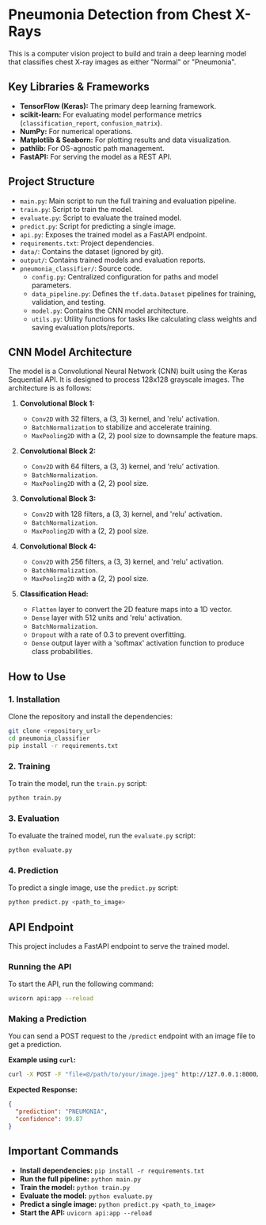 # Pneumonia Detection from Chest X-Rays

This is a computer vision project to build and train a deep learning model that classifies chest X-ray images as either "Normal" or "Pneumonia".

## Key Libraries & Frameworks
- **TensorFlow (Keras):** The primary deep learning framework.
- **scikit-learn:** For evaluating model performance metrics (`classification_report`, `confusion_matrix`).
- **NumPy:** For numerical operations.
- **Matplotlib & Seaborn:** For plotting results and data visualization.
- **pathlib:** For OS-agnostic path management.
- **FastAPI:** For serving the model as a REST API.

## Project Structure
- `main.py`: Main script to run the full training and evaluation pipeline.
- `train.py`: Script to train the model.
- `evaluate.py`: Script to evaluate the trained model.
- `predict.py`: Script for predicting a single image.
- `api.py`: Exposes the trained model as a FastAPI endpoint.
- `requirements.txt`: Project dependencies.
- `data/`: Contains the dataset (ignored by git).
- `output/`: Contains trained models and evaluation reports.
- `pneumonia_classifier/`: Source code.
  - `config.py`: Centralized configuration for paths and model parameters.
  - `data_pipeline.py`: Defines the `tf.data.Dataset` pipelines for training, validation, and testing.
  - `model.py`: Contains the CNN model architecture.
  - `utils.py`: Utility functions for tasks like calculating class weights and saving evaluation plots/reports.

## CNN Model Architecture

The model is a Convolutional Neural Network (CNN) built using the Keras Sequential API. It is designed to process 128x128 grayscale images. The architecture is as follows:

1.  **Convolutional Block 1:**
    *   `Conv2D` with 32 filters, a (3, 3) kernel, and 'relu' activation.
    *   `BatchNormalization` to stabilize and accelerate training.
    *   `MaxPooling2D` with a (2, 2) pool size to downsample the feature maps.

2.  **Convolutional Block 2:**
    *   `Conv2D` with 64 filters, a (3, 3) kernel, and 'relu' activation.
    *   `BatchNormalization`.
    *   `MaxPooling2D` with a (2, 2) pool size.

3.  **Convolutional Block 3:**
    *   `Conv2D` with 128 filters, a (3, 3) kernel, and 'relu' activation.
    *   `BatchNormalization`.
    *   `MaxPooling2D` with a (2, 2) pool size.

4.  **Convolutional Block 4:**
    *   `Conv2D` with 256 filters, a (3, 3) kernel, and 'relu' activation.
    *   `BatchNormalization`.
    *   `MaxPooling2D` with a (2, 2) pool size.

5.  **Classification Head:**
    *   `Flatten` layer to convert the 2D feature maps into a 1D vector.
    *   `Dense` layer with 512 units and 'relu' activation.
    *   `BatchNormalization`.
    *   `Dropout` with a rate of 0.3 to prevent overfitting.
    *   `Dense` output layer with a 'softmax' activation function to produce class probabilities.

## How to Use

### 1. Installation
Clone the repository and install the dependencies:
```bash
git clone <repository_url>
cd pneumonia_classifier
pip install -r requirements.txt
```

### 2. Training
To train the model, run the `train.py` script:
```bash
python train.py
```

### 3. Evaluation
To evaluate the trained model, run the `evaluate.py` script:
```bash
python evaluate.py
```

### 4. Prediction
To predict a single image, use the `predict.py` script:
```bash
python predict.py <path_to_image>
```

## API Endpoint

This project includes a FastAPI endpoint to serve the trained model.

### Running the API
To start the API, run the following command:
```bash
uvicorn api:app --reload
```

### Making a Prediction
You can send a POST request to the `/predict` endpoint with an image file to get a prediction.

**Example using `curl`:**
```bash
curl -X POST -F "file=@/path/to/your/image.jpeg" http://127.0.0.1:8000/predict
```

**Expected Response:**
```json
{
  "prediction": "PNEUMONIA",
  "confidence": 99.87
}
```

## Important Commands
- **Install dependencies:** `pip install -r requirements.txt`
- **Run the full pipeline:** `python main.py`
- **Train the model:** `python train.py`
- **Evaluate the model:** `python evaluate.py`
- **Predict a single image:** `python predict.py <path_to_image>`
- **Start the API:** `uvicorn api:app --reload`